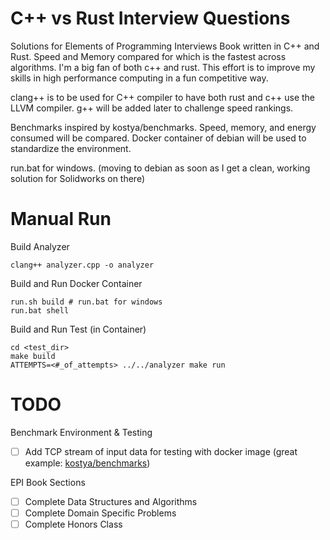 # C++ vs Rust Interview Questions
Solutions for Elements of Programming Interviews Book written in C++ and Rust. Speed and Memory compared for which is the fastest across algorithms. I'm a big fan of both c++ and rust. This effort is to improve my skills in high performance computing in a fun competitive way. 

clang++ is to be used for C++ compiler to have both rust and c++ use the LLVM compiler. g++ will be added later to challenge speed rankings. 

Benchmarks inspired by kostya/benchmarks. Speed, memory, and energy consumed will be compared. Docker container of debian will be used to standardize the environment. 

run.bat for windows. (moving to debian as soon as I get a clean, working solution for Solidworks on there)


# Manual Run
Build Analyzer
```
clang++ analyzer.cpp -o analyzer 
```

Build and Run Docker Container
```
run.sh build # run.bat for windows
run.bat shell
```

Build and Run Test (in Container)
```
cd <test_dir>
make build
ATTEMPTS=<#_of_attempts> ../../analyzer make run
```

# TODO
Benchmark Environment & Testing
- [ ] Add TCP stream of input data for testing with docker image (great example: [kostya/benchmarks](https://github.com/kostya/benchmarks))

EPI Book Sections
- [ ] Complete Data Structures and Algorithms
- [ ] Complete Domain Specific Problems
- [ ] Complete Honors Class
